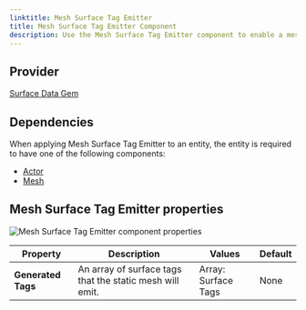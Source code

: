 ```yaml
---
linktitle: Mesh Surface Tag Emitter
title: Mesh Surface Tag Emitter Component
description: Use the Mesh Surface Tag Emitter component to enable a mesh to emit surface tags in your Open 3D Engine (O3DE) level.
---
```


## Provider

[Surface Data Gem](/docs/user-guide/gems/reference/environment/surface-data)

## Dependencies

When applying Mesh Surface Tag Emitter to an entity, the entity is required to have one of the following components:

- [Actor](../animation/actor)
- [Mesh](../atom/mesh)

## Mesh Surface Tag Emitter properties

![Mesh Surface Tag Emitter component properties](/images/user-guide/components/reference/surface-data/mesh-surface-tag-emitter-component.png)

| Property | Description | Values | Default |
|-|-|-|-|
| **Generated Tags** | An array of surface tags that the static mesh will emit. | Array: Surface Tags | None |
